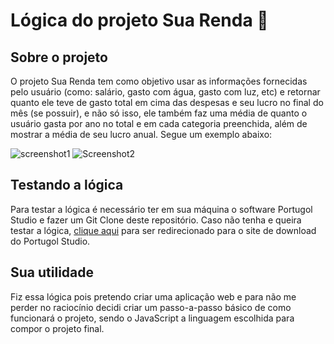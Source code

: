 # Lógica do projeto Sua Renda :money_with_wings:

## Sobre o projeto

O projeto Sua Renda tem como objetivo usar as informações fornecidas pelo usuário (como: salário, gasto com água, gasto com luz, etc) e retornar quanto ele teve de gasto total em cima das despesas e seu lucro no final do mês (se possuir), e não só isso, ele também faz uma média de quanto o usuário gasta por ano no total e em cada categoria preenchida, além de mostrar a média de seu lucro anual.
Segue um exemplo abaixo:

![screenshot1](https://user-images.githubusercontent.com/69599810/121410104-9def7680-c938-11eb-9fb8-5b0baa8c232c.png)
![Screenshot2](https://user-images.githubusercontent.com/69599810/121410115-a0ea6700-c938-11eb-9767-0616880dfdf5.png)

## Testando a lógica

Para testar a lógica é necessário ter em sua máquina o software Portugol Studio e fazer um Git Clone deste repositório. Caso não tenha e queira testar a lógica, <a href="http://lite.acad.univali.br/portugol/">clique aqui</a> para ser redirecionado para o site de download do Portugol Studio.

## Sua utilidade

Fiz essa lógica pois pretendo criar uma aplicação web e para não me perder no raciocínio decidi criar um passo-a-passo básico de como funcionará o projeto, sendo o JavaScript a linguagem escolhida para compor o projeto final. 
